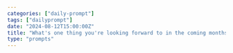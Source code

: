 ```yaml
---
categories: ["daily-prompt"]
tags: ["dailyprompt"]
date: "2024-08-12T15:00:00Z"
title: "What's one thing you're looking forward to in the coming months?"
type: "prompts"
---
```

